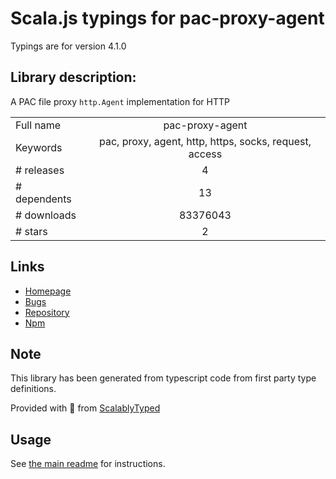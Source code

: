 
# Scala.js typings for pac-proxy-agent

Typings are for version 4.1.0

## Library description:
A PAC file proxy `http.Agent` implementation for HTTP

|                    |                 |
| ------------------ | :-------------: |
| Full name          | pac-proxy-agent |
| Keywords           | pac, proxy, agent, http, https, socks, request, access |
| # releases         | 4 |
| # dependents       | 13 |
| # downloads        | 83376043 |
| # stars            | 2 |

## Links
- [Homepage](https://github.com/TooTallNate/node-pac-proxy-agent)
- [Bugs](https://github.com/TooTallNate/node-pac-proxy-agent/issues)
- [Repository](https://github.com/TooTallNate/node-pac-proxy-agent)
- [Npm](https://www.npmjs.com/package/pac-proxy-agent)
    


## Note
This library has been generated from typescript code from first party type definitions.

Provided with :purple_heart: from [ScalablyTyped](https://github.com/oyvindberg/ScalablyTyped)

## Usage
See [the main readme](../../readme.md) for instructions.



